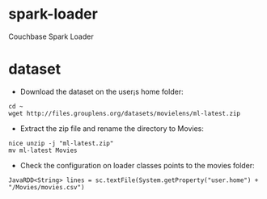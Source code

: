 # spark-loader
Couchbase Spark Loader 

# dataset


- Download the dataset on the user¡s home folder:

```
cd ~
wget http://files.grouplens.org/datasets/movielens/ml-latest.zip
```

- Extract the zip file and rename the directory to Movies:

```
nice unzip -j "ml-latest.zip"
mv ml-latest Movies
``` 

- Check the configuration on loader classes points to the movies folder:

```
JavaRDD<String> lines = sc.textFile(System.getProperty("user.home") + "/Movies/movies.csv")
```